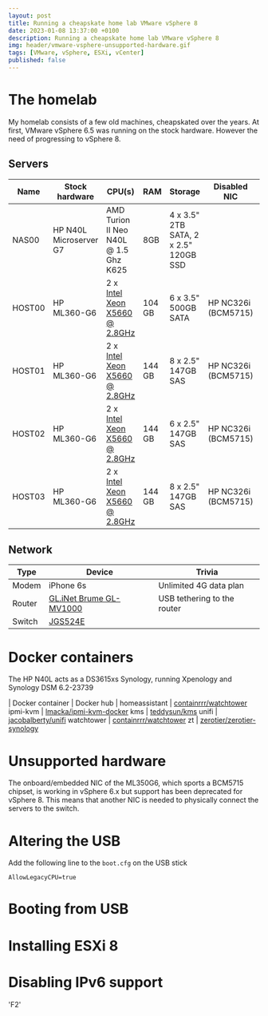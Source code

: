```yaml
---
layout: post
title: Running a cheapskate home lab VMware vSphere 8
date: 2023-01-08 13:37:00 +0100
description: Running a cheapskate home lab VMware vSphere 8
img: header/vmware-vsphere-unsupported-hardware.gif
tags: [VMware, vSphere, ESXi, vCenter]
published: false
---
```

# The homelab

My homelab consists of a few old machines, cheapskated over the years. At first, VMware vSphere 6.5 was running on the stock hardware. However the need of progressing to vSphere 8.

## Servers

| Name | Stock hardware | CPU(s) | RAM | Storage | Disabled NIC | Added NIC |
| --- | --- | --- | --- | --- | --- | --- |
| NAS00 | HP N40L Microserver G7 | AMD Turion II Neo N40L @ 1.5 Ghz K625  | 8GB | 4 x 3.5" 2TB SATA, 2 x 2.5" 120GB SSD | | |
| HOST00 | HP ML360-G6 | 2 x [Intel Xeon X5660 @ 2.8GHz](https://ark.intel.com/content/www/us/en/ark/products/47921/intel-xeon-processor-x5660-12m-cache-2-80-ghz-6-40-gts-intel-qpi.html) | 104 GB | 6 x 3.5" 500GB SATA | HP NC326i (BCM5715) | HP NC110T |
| HOST01 | HP ML360-G6 | 2 x [Intel Xeon X5660 @ 2.8GHz](https://ark.intel.com/content/www/us/en/ark/products/47921/intel-xeon-processor-x5660-12m-cache-2-80-ghz-6-40-gts-intel-qpi.html) | 144 GB | 8 x 2.5" 147GB SAS | HP NC326i (BCM5715)   | HPE 331T (BCM5719) |
| HOST02 | HP ML360-G6 | 2 x [Intel Xeon X5660 @ 2.8GHz](https://ark.intel.com/content/www/us/en/ark/products/47921/intel-xeon-processor-x5660-12m-cache-2-80-ghz-6-40-gts-intel-qpi.html) | 144 GB | 6 x 2.5" 147GB SAS | HP NC326i (BCM5715)  | HPE 331T (BCM5719) |
| HOST03 | HP ML360-G6 | 2 x [Intel Xeon X5660 @ 2.8GHz](https://ark.intel.com/content/www/us/en/ark/products/47921/intel-xeon-processor-x5660-12m-cache-2-80-ghz-6-40-gts-intel-qpi.html) | 144 GB | 8 x 2.5" 147GB SAS | HP NC326i (BCM5715)  | HPE 331T (BCM5719) |

## Network
| Type | Device | Trivia |
| --- | --- | --- |
| Modem | iPhone 6s | Unlimited 4G data plan |
| Router | [GL.iNet Brume GL-MV1000](https://www.gl-inet.com/products/gl-mv1000/) | USB tethering to the router |
| Switch | [JGS524E](https://www.netgear.nl/support/product/JGS524E.aspx) | 


# Docker containers

The HP N40L acts as a DS3615xs Synology, running Xpenology and Synology DSM 6.2-23739

| Docker container | Docker hub | 
homeassistant | [containrrr/watchtower](https://registry.hub.docker.com/r/containrrr/watchtower/)
ipmi-kvm | [lmacka/ipmi-kvm-docker](https://registry.hub.docker.com/r/lmacka/ipmi-kvm-docker/)
kms | [teddysun/kms](https://registry.hub.docker.com/r/teddysun/kms/)
unifi | [jacobalberty/unifi](https://registry.hub.docker.com/r/jacobalberty/unifi/)
watchtower | [containrrr/watchtower](https://registry.hub.docker.com/r/containrrr/watchtower/)
zt | [zerotier/zerotier-synology](https://registry.hub.docker.com/r/zerotier/zerotier-synology/)

# Unsupported hardware

The onboard/embedded NIC of the ML350G6, which sports a BCM5715 chipset, is working in vSphere 6.x but support has been deprecated for vSphere 8. This means that another NIC is needed to physically connect the servers to the switch.

# Altering the USB

Add the following line to the `boot.cfg` on the USB stick

	AllowLegacyCPU=true

# Booting from USB

# Installing ESXi 8

# Disabling IPv6 support

'F2' 

